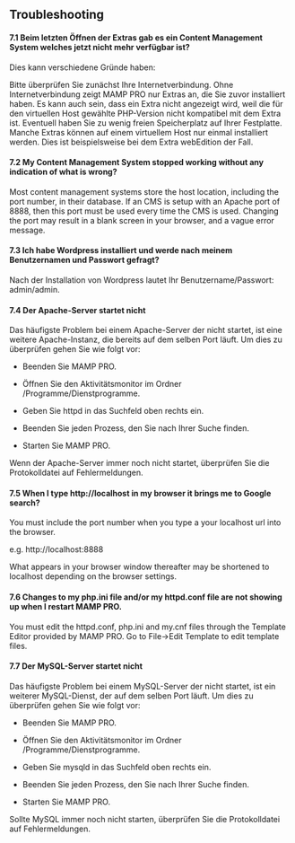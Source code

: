 ## Troubleshooting

#### 7.1 Beim letzten Öffnen der Extras gab es ein Content Management System welches jetzt nicht mehr verfügbar ist?

Dies kann verschiedene Gründe haben:

Bitte überprüfen Sie zunächst Ihre Internetverbindung. Ohne Internetverbindung zeigt MAMP PRO nur Extras an, die Sie zuvor installiert haben.
Es kann auch sein, dass ein Extra nicht angezeigt wird, weil die für den virtuellen Host gewählte PHP-Version nicht kompatibel mit dem Extra ist.
Eventuell haben Sie zu wenig freien Speicherplatz auf Ihrer Festplatte.
Manche Extras können auf einem virtuellem Host nur einmal installiert werden. Dies ist beispielsweise bei dem Extra webEdition der Fall.
 
#### 7.2 My Content Management System stopped working without any indication of what is wrong?

Most content management systems store the host location, including the port number, in their database. If an CMS is setup with an Apache port of 8888, then this port must be used every time the CMS is used. Changing the port may result in a blank screen in your browser, and a vague error message.

#### 7.3 Ich habe Wordpress installiert und werde nach meinem Benutzernamen und Passwort gefragt?

Nach der Installation von Wordpress lautet Ihr Benutzername/Passwort: admin/admin.

#### 7.4 Der Apache-Server startet nicht

Das häufigste Problem bei einem Apache-Server der nicht startet, ist eine weitere Apache-Instanz, die bereits auf dem selben Port läuft. Um dies zu überprüfen gehen Sie wie folgt vor:

- Beenden Sie MAMP PRO. 

- Öffnen Sie den Aktivitätsmonitor im Ordner /Programme/Dienstprogramme. 

- Geben Sie httpd in das Suchfeld oben rechts ein.

- Beenden Sie jeden Prozess, den Sie nach Ihrer Suche finden. 

- Starten Sie MAMP PRO. 

 

Wenn der Apache-Server immer noch nicht startet, überprüfen Sie die Protokolldatei auf Fehlermeldungen.

#### 7.5 When I type http://localhost in my browser it brings me to Google search?

You must include the port number when you type a your localhost url into the browser.

e.g. http://localhost:8888

What appears in your browser window thereafter may be shortened to localhost depending on the browser settings.

 

#### 7.6 Changes to my php.ini file and/or my httpd.conf file are not showing up when I restart MAMP PRO.

You must edit the httpd.conf, php.ini and my.cnf files through the Template Editor provided by MAMP PRO. Go to File->Edit Template to edit template files.

#### 7.7 Der MySQL-Server startet nicht

Das häufigste Problem bei einem MySQL-Server der nicht startet, ist ein weiterer MySQL-Dienst, der auf dem selben Port läuft. Um dies zu überprüfen gehen Sie wie folgt vor:

- Beenden Sie MAMP PRO. 

- Öffnen Sie den Aktivitätsmonitor im Ordner /Programme/Dienstprogramme. 

- Geben Sie mysqld in das Suchfeld oben rechts ein.

- Beenden Sie jeden Prozess, den Sie nach Ihrer Suche finden. 

- Starten Sie MAMP PRO. 

Sollte MySQL immer noch nicht starten, überprüfen Sie die Protokolldatei auf Fehlermeldungen.

 


